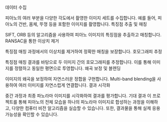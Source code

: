 데이터 수집

피아노의 여러 부분을 다양한 각도에서 촬영한 이미지 세트를 수집합니다.
예를 들어, 피아노의 건반, 몸체, 뚜껑 등을 포함한 이미지를 촬영합니다.
특징점 추출 및 매칭

SIFT, ORB 등의 알고리즘을 사용하여 피아노 이미지의 특징점을 추출하고 매칭합니다.
RANSAC을 통한 이상치 제거

특징점 매칭 과정에서의 이상치를 제거하여 정확한 매칭을 보장합니다.
호모그래피 추정

특징점 매칭 결과를 바탕으로 두 이미지 간의 호모그래피를 추정합니다.
이를 통해 이미지를 정렬하고 동일한 평면으로 투영합니다.
왜곡 보정 및 블렌딩

이미지의 왜곡을 보정하여 자연스러운 정합을 구현합니다.
Multi-band blending을 사용하여 여러 이미지를 자연스럽게 연결합니다.
결과 시각화

중간 과정과 최종 파노라마 이미지를 시각화하여 결과를 평가합니다.
기대 결과
이 프로젝트를 통해 피아노의 전체 모습을 하나의 파노라마 이미지로 합성하는 과정을 이해하고, 다양한 컴퓨터 비전 알고리즘을 실습할 수 있습니다. 또한, 결과물을 통해 실제 응용 가능성을 확인할 수 있습니다.